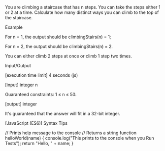 You are climbing a staircase that has n steps. You can take the steps either 1 or 2 at a time. Calculate how many distinct ways you can climb to the top of the staircase.

Example

For n = 1, the output should be
climbingStairs(n) = 1;

For n = 2, the output should be
climbingStairs(n) = 2.

You can either climb 2 steps at once or climb 1 step two times.

Input/Output

[execution time limit] 4 seconds (js)

[input] integer n

Guaranteed constraints:
1 ≤ n ≤ 50.

[output] integer

It's guaranteed that the answer will fit in a 32-bit integer.

[JavaScript (ES6)] Syntax Tips

// Prints help message to the console
// Returns a string
function helloWorld(name) {
    console.log("This prints to the console when you Run Tests");
    return "Hello, " + name;
}